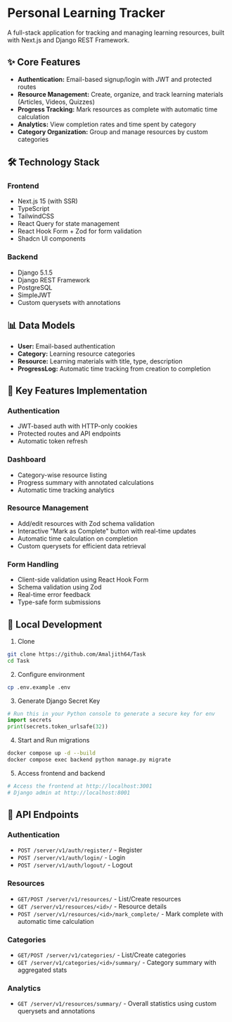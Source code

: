 # Personal Learning Tracker

A full-stack application for tracking and managing learning resources, built with Next.js and Django REST Framework.

## ✨ Core Features

- **Authentication:** Email-based signup/login with JWT and protected routes
- **Resource Management:** Create, organize, and track learning materials (Articles, Videos, Quizzes)
- **Progress Tracking:** Mark resources as complete with automatic time calculation
- **Analytics:** View completion rates and time spent by category
- **Category Organization:** Group and manage resources by custom categories

## 🛠️ Technology Stack

### Frontend
- Next.js 15 (with SSR)
- TypeScript
- TailwindCSS
- React Query for state management
- React Hook Form + Zod for form validation
- Shadcn UI components

### Backend
- Django 5.1.5
- Django REST Framework
- PostgreSQL
- SimpleJWT
- Custom querysets with annotations

## 📊 Data Models

- **User:** Email-based authentication
- **Category:** Learning resource categories
- **Resource:** Learning materials with title, type, description
- **ProgressLog:** Automatic time tracking from creation to completion

## 🔑 Key Features Implementation

### Authentication
- JWT-based auth with HTTP-only cookies
- Protected routes and API endpoints
- Automatic token refresh

### Dashboard
- Category-wise resource listing
- Progress summary with annotated calculations
- Automatic time tracking analytics

### Resource Management
- Add/edit resources with Zod schema validation
- Interactive "Mark as Complete" button with real-time updates
- Automatic time calculation on completion
- Custom querysets for efficient data retrieval

### Form Handling
- Client-side validation using React Hook Form
- Schema validation using Zod
- Real-time error feedback
- Type-safe form submissions

## 🚀 Local Development

1. Clone
```bash
git clone https://github.com/Amaljith64/Task
cd Task
```

2. Configure environment
```bash
cp .env.example .env
```

3. Generate Django Secret Key
```python
# Run this in your Python console to generate a secure key for env
import secrets
print(secrets.token_urlsafe(32))
```

4. Start and Run migrations
```bash
docker compose up -d --build
docker compose exec backend python manage.py migrate
```

5. Access frontend and backend
```bash
# Access the frontend at http://localhost:3001
# Django admin at http://localhost:8001
```

## 📝 API Endpoints

### Authentication
- `POST /server/v1/auth/register/` - Register
- `POST /server/v1/auth/login/` - Login
- `POST /server/v1/auth/logout/` - Logout

### Resources
- `GET/POST /server/v1/resources/` - List/Create resources
- `GET /server/v1/resources/<id>/` - Resource details
- `POST /server/v1/resources/<id>/mark_complete/` - Mark complete with automatic time calculation

### Categories
- `GET/POST /server/v1/categories/` - List/Create categories
- `GET /server/v1/categories/<id>/summary/` - Category summary with aggregated stats

### Analytics
- `GET /server/v1/resources/summary/` - Overall statistics using custom querysets and annotations
